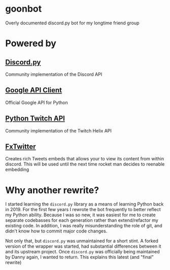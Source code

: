 #  goonbot
Overly documented discord.py bot for my longtime friend group

# Powered by
## [Discord.py](https://github.com/Rapptz/discord.py)
Community implementation of the Discord API

## [Google API Client](https://github.com/googleapis/google-api-python-client)
Official Google API for Python

## [Python Twitch API](https://github.com/Teekeks/pyTwitchAPI)
Community implementation of the Twitch Helix API

## [FxTwitter](https://github.com/FixTweet/FxTwitter)
Creates rich Tweets embeds that allows your to view its content from within discord. This will be used until the next time rocket man decides to reenable embedding

# Why another rewrite?
I started learning the `discord.py` library as a means of learning Python back in 2019. For the first few years I rewrote the bot frequently to better reflect my Python ability. Because I was so new, it was easiest for me to create separate codebasses for each generation rather than extend/refactor my existing code. In addition, I was really misunderstanding the role of git, and didn't know how to commit major code changes.

Not only that, but `discord.py` was unmaintained for a short stint. A forked version of the wrapper was started, had substantial differences between it and its upstream project. Once `discord.py` was officially being maintained by Danny again, I wanted to return. This explains this latest (and "final" rewrite)